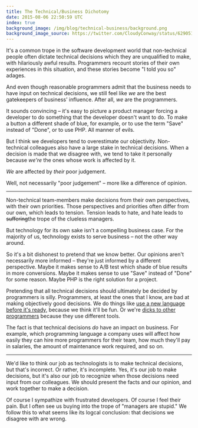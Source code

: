 ```yaml
---
title: The Technical/Business Dichotomy
date: 2015-08-06 22:50:59 UTC
index: true
background_image: /img/blog/technical-business/background.png
background_image_source: https://twitter.com/CloudyConway/status/629051911933677569
---
```


It's a common trope in the software development world that non-technical people often dictate technical decisions which they are unqualified to make, with hilariously awful results. Programmers recount stories of their own experiences in this situation, and these stories become "I told you so" adages. 

And even though reasonable programmers admit that the business needs to have input on technical decisions, we still feel like _we_ are the best gatekeepers of business' influence. After all, _we_ are the programmers. 

<!-- more -->

It sounds convincing – it's easy to picture a product manager forcing a developer to do something that the developer doesn't want to do. To make a button a different shade of blue, for example, or to use the term "Save" instead of "Done", or to use PHP. All manner of evils. 

But I think we developers tend to overestimate our objectivity. Non-technical colleagues also have a large stake in technical decisions. When a decision is made that we disagree with, we tend to take it personally because _we're_ the ones whose work is affected by it. 

_We_ are affected by _their_ poor judgement. 

Well, not necessarily "poor judgement" – more like a difference of opinion. 

----------------

Non-technical team-members make decisions from their own perspectives, with their own priorities. Those perspectives and priorities often differ from our own, which leads to tension. Tension leads to hate, and hate leads to ~~suffering~~the trope of the clueless managers.

But technology for its own sake isn't a compelling business case. For the majority of us, technology exists to serve business – not the other way around. 

So it's a bit dishonest to pretend that we know better. Our opinions aren't necessarily more informed – they're just informed by a different perspective. Maybe it makes sense to A/B test which shade of blue results in more conversions. Maybe it makes sense to use "Save" instead of "Done" for some reason. Maybe PHP is the right solution for a project. 

Pretending that all technical decisions should ultimately be decided by programmers is silly. Programmers, at least the ones that I know, are bad at making objectively good decisions. We do things like [use a new language before it's ready](http://artsy.github.io/blog/2014/11/13/eidolon-retrospective/), because we think it'll be fun. Or we're [dicks to other programmers](https://news.ycombinator.com/item?id=9780003) because they use different tools. 

The fact is that technical decisions _do_ have an impact on business. For example, which programming language a company uses will affect how easily they can hire more programmers for their team, how much they'll pay in salaries, the amount of maintenance work required, and so on. 

----------------

We'd like to think our job as technologists is to make technical decisions, but that's incorrect. Or rather, it's incomplete. Yes, it's our job to make decisions, but it's also our job to recognize when those decisions need input from our colleagues. We should present the facts and our opinion, and work together to make a decision. 

Of course I sympathize with frustrated developers. Of course I feel their pain. But I often see us buying into the trope of "managers are stupid." We follow this to what seems like its logcal conclusion: that decisions we disagree with are wrong. 
